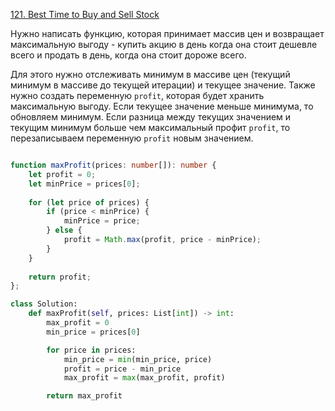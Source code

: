 [121. Best Time to Buy and Sell Stock](https://leetcode.com/problems/best-time-to-buy-and-sell-stock/)

Нужно написать функцию, которая принимает массив цен и возвращает максимальную выгоду - купить акцию в день когда она стоит дешевле всего и продать в день, когда она стоит дороже всего.

Для этого нужно отслеживать минимум в массиве цен (текущий минимум в массиве до текущей итерации) и текущее значение. Также нужно создать переменную `profit`, которая будет хранить максимальную выгоду.
Если текущее значение меньше минимума, то обновляем минимум.
Если разница между текущих значением и текущим минимум больше чем максимальный профит `profit`, то перезаписываем переменную `profit` новым значением. 

```ts

function maxProfit(prices: number[]): number {
	let profit = 0;
	let minPrice = prices[0];
	
	for (let price of prices) {
		if (price < minPrice) {
			minPrice = price;
		} else {
			profit = Math.max(profit, price - minPrice);
		}
	}
	
	return profit;
};

```
```python
class Solution:
    def maxProfit(self, prices: List[int]) -> int:
        max_profit = 0
        min_price = prices[0]

        for price in prices:
            min_price = min(min_price, price)
            profit = price - min_price
            max_profit = max(max_profit, profit)

        return max_profit
```